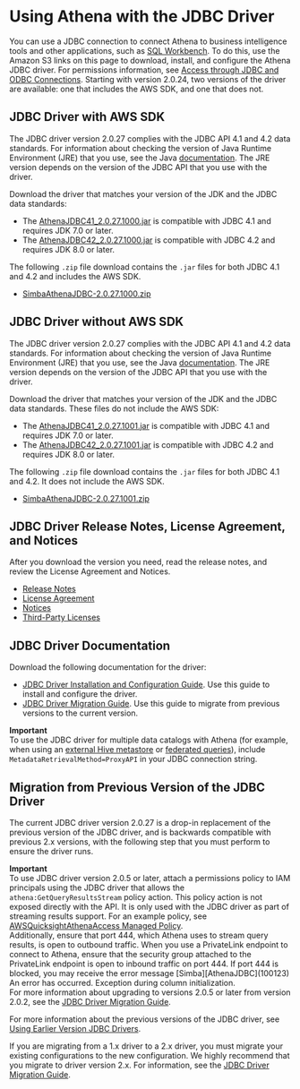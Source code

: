 # Using Athena with the JDBC Driver<a name="connect-with-jdbc"></a>

You can use a JDBC connection to connect Athena to business intelligence tools and other applications, such as [SQL Workbench](http://www.sql-workbench.eu/downloads.html)\. To do this, use the Amazon S3 links on this page to download, install, and configure the Athena JDBC driver\. For permissions information, see [Access through JDBC and ODBC Connections](policy-actions.md)\. Starting with version 2\.0\.24, two versions of the driver are available: one that includes the AWS SDK, and one that does not\.

## JDBC Driver with AWS SDK<a name="download-the-jdbc-driver"></a>

The JDBC driver version 2\.0\.27 complies with the JDBC API 4\.1 and 4\.2 data standards\. For information about checking the version of Java Runtime Environment \(JRE\) that you use, see the Java [documentation](https://www.java.com/en/download/help/version_manual.html)\. The JRE version depends on the version of the JDBC API that you use with the driver\.

Download the driver that matches your version of the JDK and the JDBC data standards:
+ The [AthenaJDBC41\_2\.0\.27\.1000\.jar](https://s3.amazonaws.com/athena-downloads/drivers/JDBC/SimbaAthenaJDBC-2.0.27.1000/AthenaJDBC41_2.0.27.1000.jar) is compatible with JDBC 4\.1 and requires JDK 7\.0 or later\.
+ The [AthenaJDBC42\_2\.0\.27\.1000\.jar](https://s3.amazonaws.com/athena-downloads/drivers/JDBC/SimbaAthenaJDBC-2.0.27.1000/AthenaJDBC42_2.0.27.1000.jar) is compatible with JDBC 4\.2 and requires JDK 8\.0 or later\.

The following `.zip` file download contains the `.jar` files for both JDBC 4\.1 and 4\.2 and includes the AWS SDK\.
+ [SimbaAthenaJDBC\-2\.0\.27\.1000\.zip](https://s3.amazonaws.com/athena-downloads/drivers/JDBC/SimbaAthenaJDBC-2.0.27.1000/SimbaAthenaJDBC-2.0.27.1000.zip)

## JDBC Driver without AWS SDK<a name="download-the-jdbc-driver-no-sdk"></a>

The JDBC driver version 2\.0\.27 complies with the JDBC API 4\.1 and 4\.2 data standards\. For information about checking the version of Java Runtime Environment \(JRE\) that you use, see the Java [documentation](https://www.java.com/en/download/help/version_manual.html)\. The JRE version depends on the version of the JDBC API that you use with the driver\.

Download the driver that matches your version of the JDK and the JDBC data standards\. These files do not include the AWS SDK:
+ The [AthenaJDBC41\_2\.0\.27\.1001\.jar](https://s3.amazonaws.com/athena-downloads/drivers/JDBC/SimbaAthenaJDBC-2.0.27.1001/AthenaJDBC41_2.0.27.1001.jar) is compatible with JDBC 4\.1 and requires JDK 7\.0 or later\.
+ The [AthenaJDBC42\_2\.0\.27\.1001\.jar](https://s3.amazonaws.com/athena-downloads/drivers/JDBC/SimbaAthenaJDBC-2.0.27.1001/AthenaJDBC42_2.0.27.1001.jar) is compatible with JDBC 4\.2 and requires JDK 8\.0 or later\.

The following `.zip` file download contains the `.jar` files for both JDBC 4\.1 and 4\.2\. It does not include the AWS SDK\.
+ [SimbaAthenaJDBC\-2\.0\.27\.1001\.zip](https://s3.amazonaws.com/athena-downloads/drivers/JDBC/SimbaAthenaJDBC-2.0.27.1001/SimbaAthenaJDBC-2.0.27.1001.zip)

## JDBC Driver Release Notes, License Agreement, and Notices<a name="atelong-jdbc-driver-license-agreement"></a>

After you download the version you need, read the release notes, and review the License Agreement and Notices\. 
+ [Release Notes](https://s3.amazonaws.com/athena-downloads/drivers/JDBC/SimbaAthenaJDBC-2.0.27.1000/doc/release-notes.txt)
+ [License Agreement](https://s3.amazonaws.com/athena-downloads/drivers/JDBC/SimbaAthenaJDBC-2.0.27.1000/doc/LICENSE.txt)
+ [Notices](https://s3.amazonaws.com/athena-downloads/drivers/JDBC/SimbaAthenaJDBC-2.0.27.1000/doc/NOTICES.txt)
+ [Third\-Party Licenses](https://s3.amazonaws.com/athena-downloads/drivers/JDBC/SimbaAthenaJDBC-2.0.27.1000/doc/third-party-licenses.txt)

## JDBC Driver Documentation<a name="documentation-jdbc"></a>

Download the following documentation for the driver:
+ [JDBC Driver Installation and Configuration Guide](https://s3.amazonaws.com/athena-downloads/drivers/JDBC/SimbaAthenaJDBC-2.0.27.1000/doc/Simba+Athena+JDBC+Connector+Install+and+Configuration+Guide.pdf)\. Use this guide to install and configure the driver\.
+ [JDBC Driver Migration Guide](https://s3.amazonaws.com/athena-downloads/drivers/JDBC/SimbaAthenaJDBC-2.0.27.1000/doc/Simba+Athena+JDBC+Connector+Migration+Guide.pdf)\. Use this guide to migrate from previous versions to the current version\.

**Important**  
 To use the JDBC driver for multiple data catalogs with Athena \(for example, when using an [external Hive metastore](connect-to-data-source-hive.md) or [federated queries](connect-to-a-data-source.md)\), include `MetadataRetrievalMethod=ProxyAPI` in your JDBC connection string\.

## Migration from Previous Version of the JDBC Driver<a name="migration-from-previous-jdbc-driver"></a>

The current JDBC driver version 2\.0\.27 is a drop\-in replacement of the previous version of the JDBC driver, and is backwards compatible with previous 2\.x versions, with the following step that you must perform to ensure the driver runs\. 

**Important**  
To use JDBC driver version 2\.0\.5 or later, attach a permissions policy to IAM principals using the JDBC driver that allows the `athena:GetQueryResultsStream` policy action\. This policy action is not exposed directly with the API\. It is only used with the JDBC driver as part of streaming results support\. For an example policy, see [AWSQuicksightAthenaAccess Managed Policy](managed-policies.md#awsquicksightathenaaccess-managed-policy)\.   
Additionally, ensure that port 444, which Athena uses to stream query results, is open to outbound traffic\. When you use a PrivateLink endpoint to connect to Athena, ensure that the security group attached to the PrivateLink endpoint is open to inbound traffic on port 444\. If port 444 is blocked, you may receive the error message \[Simba\]\[AthenaJDBC\]\(100123\) An error has occurred\. Exception during column initialization\.   
For more information about upgrading to versions 2\.0\.5 or later from version 2\.0\.2, see the [JDBC Driver Migration Guide](https://s3.amazonaws.com/athena-downloads/drivers/JDBC/SimbaAthenaJDBC-2.0.27.1001/doc/Simba+Athena+JDBC+Connector+Migration+Guide.pdf)\. 

For more information about the previous versions of the JDBC driver, see [Using Earlier Version JDBC Drivers](connect-with-previous-jdbc.md)\.

If you are migrating from a 1\.x driver to a 2\.x driver, you must migrate your existing configurations to the new configuration\. We highly recommend that you migrate to driver version 2\.x\. For information, see the [JDBC Driver Migration Guide](https://s3.amazonaws.com/athena-downloads/drivers/JDBC/SimbaAthenaJDBC-2.0.27.1001/doc/Simba+Athena+JDBC+Connector+Migration+Guide.pdf)\.